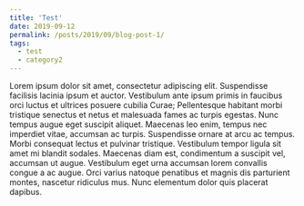 ```yaml
---
title: 'Test'
date: 2019-09-12
permalink: /posts/2019/09/blog-post-1/
tags:
  - test
  - category2
---
```


Lorem ipsum dolor sit amet, consectetur adipiscing elit. Suspendisse facilisis lacinia ipsum et auctor. Vestibulum ante ipsum primis in faucibus orci luctus et ultrices posuere cubilia Curae; Pellentesque habitant morbi tristique senectus et netus et malesuada fames ac turpis egestas. Nunc tempus augue eget suscipit aliquet. Maecenas leo enim, tempus nec imperdiet vitae, accumsan ac turpis. Suspendisse ornare at arcu ac tempus. Morbi consequat lectus et pulvinar tristique. Vestibulum tempor ligula sit amet mi blandit sodales. Maecenas diam est, condimentum a suscipit vel, accumsan ut augue. Vestibulum eget urna accumsan lorem convallis congue a ac augue. Orci varius natoque penatibus et magnis dis parturient montes, nascetur ridiculus mus. Nunc elementum dolor quis placerat dapibus.
